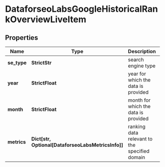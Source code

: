 # DataforseoLabsGoogleHistoricalRankOverviewLiveItem


## Properties

| Name | Type | Description | Notes |
|------------ | ------------- | ------------- | -------------|
**se_type** | **StrictStr** | search engine type |[optional]|
**year** | **StrictFloat** | year for which the data is provided |[optional]|
**month** | **StrictFloat** | month for which the data is provided |[optional]|
**metrics** | **Dict[str, Optional[DataforseoLabsMetricsInfo]]** | ranking data relevant to the specified domain |[optional]|